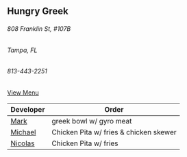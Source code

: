 ## Hungry Greek
###### 808 Franklin St, #107B 
###### Tampa, FL
###### 813-443-2251


[View Menu](https://www.toasttab.com/hungry-greek-franklin/v2/online-order#!/order)


Developer     | Order
--------------|---------------------
[Mark](http://github.com/mark-smithtb)              | greek bowl w/ gyro meat
[Michael](https://github.com/)                      | Chicken Pita w/ fries & chicken skewer
[Nicolas](https://github.com/nicolasmd1985)         | Chicken Pita w/ fries 
